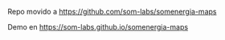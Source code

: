 Repo movido a https://github.com/som-labs/somenergia-maps

Demo en https://som-labs.github.io/somenergia-maps
